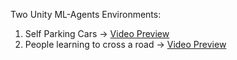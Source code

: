 Two Unity ML-Agents Environments:

1. Self Parking Cars -> [Video Preview](https://www.youtube.com/watch?v=5tWAJpaWoUc&ab_channel=StefanosPas)
2. People learning to cross a road -> [Video Preview](https://www.youtube.com/watch?v=A4o086PsPas&ab_channel=StefanosPas)
